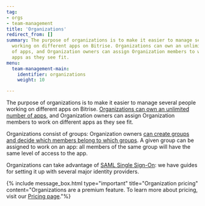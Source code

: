 ```yaml
---
tag:
- orgs
- team-management
title: 'Organizations'
redirect_from: []
summary: The purpose of organizations is to make it easier to manage several people
  working on different apps on Bitrise. Organizations can own an unlimited number
  of apps, and Organization owners can assign Organization members to work on different
  apps as they see fit.
menu:
  team-management-main:
    identifier: organizations
    weight: 10

---
```

The purpose of organizations is to make it easier to manage several people working on different apps on Bitrise. [Organizations can own an unlimited number of apps](/team-management/organizations/managing-apps/), and Organization owners can assign Organization members to work on different apps as they see fit.

Organizations consist of groups: Organization owners [can create groups and decide which members belong to which groups](/team-management/organizations/members-organizations/). A given group can be assigned to work on an app: all members of the same group will have the same level of access to the app.

Organizations can take advantage of [SAML Single Sign-On](/team-management/organizations/saml-sso-in-organizations/): we have guides for setting it up with several major identity providers.

{% include message_box.html type="important" title="Organization pricing" content="Organizations are a premium feature. To learn more about pricing, visit our [Pricing page](www.bitrise.io/pricing/)."%}
